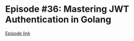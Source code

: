 # Episode #36: Mastering JWT Authentication in Golang

[Episode link](https://www.codeheim.io/courses/Episode-36-Mastering-JWT-Authentication-in-Golang-663a796d51be3a2c1c6d0d6b)
